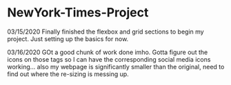# NewYork-Times-Project

03/15/2020
Finally finished the flexbox and grid sections to begin my project. Just setting up the basics for now.

03/16/2020
GOt a good chunk of work done imho. Gotta figure out the icons on those <a> tags so I can have the corresponding social media icons working... also my webpage is significantly smaller than the original, need to find out where the re-sizing is messing up.